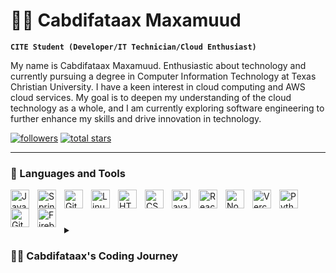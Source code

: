 # 👨‍🎓 Cabdifataax Maxamuud

**`CITE Student (Developer/IT Technician/Cloud Enthusiast)`**

My name is Cabdifataax Maxamuud. Enthusiastic about technology and currently pursuing a degree in Computer Information Technology at Texas Christian University. I have a keen interest in cloud computing and AWS cloud services. My goal is to deepen my understanding of the cloud technology as a whole, and I am currently exploring software engineering to further enhance my skills and drive innovation in technology.

   <p align="left">
      <a href="https://github.com/Abdifatah2023?tab=followers">
         <img alt="followers" title="Follow me on Github" src="https://custom-icon-badges.demolab.com/github/followers/Abdifatah2023?color=236ad3&labelColor=1155ba&style=for-the-badge&logo=person-add&label=Follow&logoColor=white"/></a>
      <a href="https://github.com/Abdifatah2023?tab=repositories&sort=stargazers">
         <img alt="total stars" title="Total stars on GitHub" src="https://custom-icon-badges.demolab.com/github/stars/Abdifatah2023?color=55960c&style=for-the-badge&labelColor=488207&logo=star"/></a>
   </p>

---

### 🧰 Languages and Tools

<img align="left" alt="Java" width="30px" style="padding-right:10px;" src="https://cdn.jsdelivr.net/gh/devicons/devicon/icons/java/java-original.svg"/>
<img align="left" alt="Spring" width="30px" style="padding-right:10px;" src="https://cdn.jsdelivr.net/gh/devicons/devicon/icons/spring/spring-original.svg" />
<img align="left" alt="Git" width="30px" style="padding-right:10px;" src="https://cdn.jsdelivr.net/gh/devicons/devicon/icons/git/git-original.svg" />
<img align="left" alt="Linux" width="30px" style="padding-right:10px;" src="https://cdn.jsdelivr.net/gh/devicons/devicon/icons/linux/linux-original.svg" />
<img align="left" alt="HTML" width="30px" style="padding-right:10px;" src="https://cdn.jsdelivr.net/gh/devicons/devicon/icons/html5/html5-plain.svg" />
<img align="left" alt="CSS" width="30px" style="padding-right:10px;" src="https://cdn.jsdelivr.net/gh/devicons/devicon/icons/css3/css3-plain.svg" />
<img align="left" alt="JavaScript" width="30px" style="padding-right:10px;" src="https://cdn.jsdelivr.net/gh/devicons/devicon/icons/javascript/javascript-plain.svg" />
<img align="left" alt="React" width="30px" style="padding-right:10px;" src="https://cdn.jsdelivr.net/gh/devicons/devicon/icons/react/react-original.svg" />
<img align="left" alt="NodeJS" width="30px" style="padding-right:10px;" src="https://cdn.jsdelivr.net/gh/devicons/devicon/icons/nodejs/nodejs-original.svg" />
<img align="left" alt="Vercel" width="30px" style="padding-right:10px;" src="https://cdn.jsdelivr.net/gh/devicons/devicon/icons/vercel/vercel-original.svg" />
<img align="left" alt="Python" width="30px" style="padding-right:10px;" src="https://cdn.jsdelivr.net/gh/devicons/devicon/icons/python/python-plain.svg" />
<img align="left" alt="GitHub" width="30px" style="padding-right:10px;" src="https://cdn.jsdelivr.net/gh/devicons/devicon/icons/github/github-original.svg" />
<img align="left" alt="Firebase" width="30px" style="padding-right:10px;" src="https://cdn.jsdelivr.net/gh/devicons/devicon/icons/firebase/firebase-plain.svg" />

<br />

#

<details>
 <summary><h3>👨‍💻 Cabdifataax's Coding Journey</h3></summary>
   My coding journey began with a curiosity for how technology shapes our world. As I started exploring basic programming concepts, I quickly developed a passion for problem-solving and creating digital solutions. This interest led me to pursue a degree in Computer Information Technology at Texas Christian University, where I've deepened my understanding of various programming languages, software development methodologies, and cutting-edge technologies.Throughout my studies and hands-on projects, I’ve had the opportunity to work with a range of tools and frameworks, from building AI-powered applications to exploring cloud computing with AWS. I've also delved into software engineering, developing scalable applications and AI assistants using technologies like Next.js, React, Firebase, and OpenAI API. Each project has not only enhanced my technical skills but also solidified my commitment to mastering the art of coding. My journey is driven by a desire to continually learn and adapt, staying ahead in a rapidly evolving field. Whether it's debugging a complex issue, leading a team of engineers, or integrating new technologies into a project, I approach each challenge with enthusiasm and a readiness to grow. This journey is ongoing, and I'm excited to see where it will take me as I continue to build innovative solutions and expand my expertise in the tech world.
